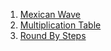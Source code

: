 1. [Mexican Wave](https://www.codewars.com/kata/58f5c63f1e26ecda7e000029)
2. [Multiplication Table](https://www.codewars.com/kata/534d2f5b5371ecf8d2000a08)
3. [Round By Steps](https://www.codewars.com/kata/51f1342c76b586046800002a)
